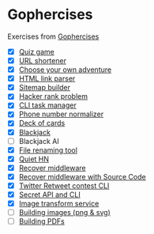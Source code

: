 # Gophercises

Exercises from [Gophercises](https://gophercises.com/)

- [x] [Quiz game](quiz)
- [x] [URL shortener](urlshort)
- [x] [Choose your own adventure](cyoa)
- [x] [HTML link parser](link)
- [x] [Sitemap builder](sitemap)
- [x] [Hacker rank problem](hr1)
- [x] [CLI task manager](task)
- [x] [Phone number normalizer](phone)
- [x] [Deck of cards](deck)
- [x] [Blackjack](blackjack)
- [ ] Blackjack AI
- [x] [File renaming tool](renamer)
- [x] [Quiet HN](quiethn)
- [x] [Recover middleware](recover)
- [x] [Recover middleware with Source Code](recoverchroma)
- [x] [Twitter Retweet contest CLI](twitter)
- [x] [Secret API and CLI](secret)
- [x] [Image transform service](transform)
- [ ] [Building images (png & svg)](image)
- [ ] [Building PDFs](pdf)

